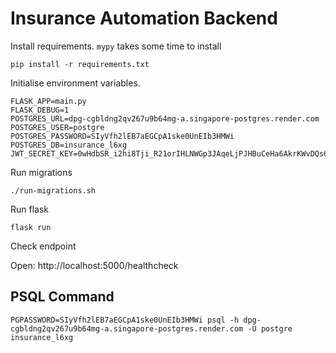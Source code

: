 # Insurance Automation Backend

Install requirements.
`mypy` takes some time to install
```
pip install -r requirements.txt
```

Initialise environment variables.
```
FLASK_APP=main.py
FLASK_DEBUG=1
POSTGRES_URL=dpg-cgbldng2qv267u9b64mg-a.singapore-postgres.render.com
POSTGRES_USER=postgre
POSTGRES_PASSWORD=SIyVfh2lEB7aEGCpA1ske0UnEIb3HMWi
POSTGRES_DB=insurance_l6xg
JWT_SECRET_KEY=0wHdbSR_i2hi8Tji_R21orIHLNWGp3JAqeLjPJHBuCeHa6AkrKWvDQs6UCeNTW
```

Run migrations
``` 
./run-migrations.sh
```

Run flask
```
flask run
```

Check endpoint

Open: http://localhost:5000/healthcheck

## PSQL Command

```
PGPASSWORD=SIyVfh2lEB7aEGCpA1ske0UnEIb3HMWi psql -h dpg-cgbldng2qv267u9b64mg-a.singapore-postgres.render.com -U postgre insurance_l6xg
```
